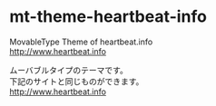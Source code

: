 mt-theme-heartbeat-info
=======================

MovableType Theme of heartbeat.info  
http://www.heartbeat.info

ムーバブルタイプのテーマです。  
下記のサイトと同じものができます。  
http://www.heartbeat.info
